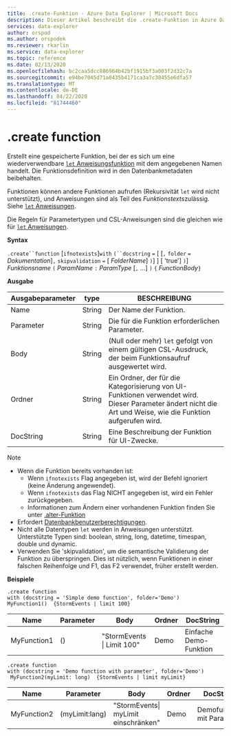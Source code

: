 ```yaml
---
title: .create-Funktion - Azure Data Explorer | Microsoft Docs
description: Dieser Artikel beschreibt die .create-Funktion in Azure Data Explorer.
services: data-explorer
author: orspod
ms.author: orspodek
ms.reviewer: rkarlin
ms.service: data-explorer
ms.topic: reference
ms.date: 02/13/2020
ms.openlocfilehash: bc2caa5dcc886964b42bf1915bf3a003f2d32c7a
ms.sourcegitcommit: e94be7045d71a0435b4171ca3a7c30455e6dfa57
ms.translationtype: MT
ms.contentlocale: de-DE
ms.lasthandoff: 04/22/2020
ms.locfileid: "81744460"
---
```

# <a name="create-function"></a>.create function

Erstellt eine gespeicherte Funktion, bei der es sich um eine wiederverwendbare [ `let` Anweisungsfunktion](../query/letstatement.md) mit dem angegebenen Namen handelt. Die Funktionsdefinition wird in den Datenbankmetadaten beibehalten.

Funktionen können andere Funktionen aufrufen (Rekursivität `let` wird nicht unterstützt), und Anweisungen sind als Teil des *Funktionstexts*zulässig. Siehe [ `let` Anweisungen](../query/letstatement.md).

Die Regeln für Parametertypen und CSL-Anweisungen sind die gleichen wie für [ `let` Anweisungen](../query/letstatement.md).
    
**Syntax**

`.create``function` [`ifnotexists`]`with` `(``docstring` `=` [ [`,` `folder` `=` *Dokumentation*]`,` `skipvalidation` `=` [ *FolderName*] `)`] ] [ 'true'] `)`] *Funktionsname* `(` *ParamName* `:` *ParamType* [`,` ...] `)` `{` *FunctionBody*`}`

**Ausgabe**    
    
|Ausgabeparameter |type |BESCHREIBUNG
|---|---|--- 
|Name  |String |Der Name der Funktion. 
|Parameter  |String |Die für die Funktion erforderlichen Parameter.
|Body  |String |(Null oder mehr) `let` gefolgt von einem gültigen CSL-Ausdruck, der beim Funktionsaufruf ausgewertet wird.
|Ordner|String|Ein Ordner, der für die Kategorisierung von UI-Funktionen verwendet wird. Dieser Parameter ändert nicht die Art und Weise, wie die Funktion aufgerufen wird.
|DocString|String|Eine Beschreibung der Funktion für UI-Zwecke.

> [!NOTE]
> * Wenn die Funktion bereits vorhanden ist:
>    * Wenn `ifnotexists` Flag angegeben ist, wird der Befehl ignoriert (keine Änderung angewendet).
>    * Wenn `ifnotexists` das Flag NICHT angegeben ist, wird ein Fehler zurückgegeben.
>    * Informationen zum Ändern einer vorhandenen Funktion finden Sie unter [.alter-Funktion](alter-function.md)
> * Erfordert [Datenbankbenutzerberechtigungen](../management/access-control/role-based-authorization.md).
> * Nicht alle Datentypen `let` werden in Anweisungen unterstützt. Unterstützte Typen sind: boolean, string, long, datetime, timespan, double und dynamic.
> * Verwenden Sie 'skipvalidation', um die semantische Validierung der Funktion zu überspringen. Dies ist nützlich, wenn Funktionen in einer falschen Reihenfolge und F1, das F2 verwendet, früher erstellt werden.

**Beispiele** 

```kusto
.create function 
with (docstring = 'Simple demo function', folder='Demo')
MyFunction1()  {StormEvents | limit 100}
```

|Name|Parameter|Body|Ordner|DocString|
|---|---|---|---|---|
|MyFunction1|()|"StormEvents &#124; Limit 100"|Demo|Einfache Demo-Funktion|

```kusto
.create function
with (docstring = 'Demo function with parameter', folder='Demo')
 MyFunction2(myLimit: long)  {StormEvents | limit myLimit}
```

|Name|Parameter|Body|Ordner|DocString|
|---|---|---|---|---|
|MyFunction2|(myLimit:lang)|"StormEvents&#124; myLimit einschränken"|Demo|Demofunktion mit Parameter|
